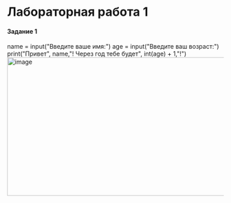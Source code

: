 <h1>Лабораторная работа 1</h1>

<h4>Задание 1</h4>

  name = input("Введите ваше имя:")
  age = input("Введите ваш возраст:")
  print("Привет", name,"! Через год тебе будет", int(age) + 1,"!")
<img width="1077" height="323" alt="image" src="https://github.com/user-attachments/assets/f55fdea4-cc72-4206-9e1d-e5bdb415f687" />
